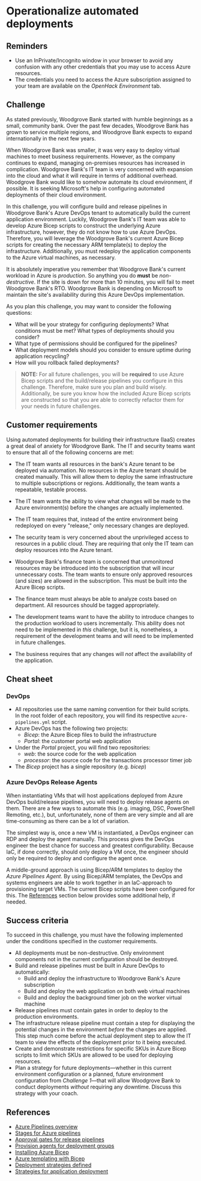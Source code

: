 # Operationalize automated deployments

## Reminders
* Use an InPrivate/Incognito window in your browser to avoid any confusion with any other credentials that you may use to access Azure resources.
* The credentials you need to access the Azure subscription assigned to your team are available on the _OpenHack Environment_ tab.

## Challenge
As stated previously, Woodgrove Bank started with humble beginnings as a small, community bank. Over the past few decades, Woodgrove Bank has grown to service multiple regions, and Woodgrove Bank expects to expand internationally in the next few years. 

When Woodgrove Bank was smaller, it was very easy to deploy virtual machines to meet business requirements. However, as the company continues to expand, managing on-premises resources has increased in complication. Woodgrove Bank's IT team is very concerned with expansion into the cloud and what it will require in terms of additional overhead. Woodgrove Bank would like to somehow automate its cloud environment, if possible. It is seeking Microsoft's help in configuring automated deployments of their cloud environment.

In this challenge, you will configure build and release pipelines in Woodgrove Bank's Azure DevOps tenant to automatically build the current application environment. Luckily, Woodgrove Bank's IT team was able to develop Azure Bicep scripts to construct the underlying Azure infrastructure, however, they do not know how to use Azure DevOps. Therefore, you will leverage the Woodgrove Bank's current Azure Bicep scripts for creating the necessary ARM template(s) to deploy the infrastructure. Additionally, you must redeploy the application components to the Azure virtual machines, as necessary.

It is absolutely imperative you remember that Woodgrove Bank's current workload in Azure is _production_. So anything you do **must** be _non-destructive_. If the site is down for more than 10 minutes, you will fail to meet Woodgrove Bank's RTO.  Woodgrove Bank is depending on Microsoft to maintain the site's availability during this Azure DevOps implementation.

As you plan this challenge, you may want to consider the following questions:
* What will be your strategy for configuring deployments? What conditions must be met? What types of deployments should you consider?
* What type of permissions should be configured for the pipelines?
* What deployment models should you consider to ensure uptime during application recycling?
* How will you rollback failed deployments?

> **NOTE:** For all future challenges, you will be **required** to use Azure Bicep scripts and the build/release pipelines you configure in this challenge. Therefore, make sure you plan and build wisely. Additionally, be sure you know how the included Azure Bicep scripts are constructed so that you are able to correctly refactor them for your needs in future challenges.

## Customer requirements
Using automated deployments for building their infrastructure (IaaS) creates a great deal of anxiety for Woodgrove Bank. The IT and security teams want to ensure that all of the following concerns are met:

* The IT team wants all resources in the bank's Azure tenant to be deployed via automation. No resources in the Azure tenant should be created manually. This will allow them to deploy the same infrastructure to multiple subscriptions or regions. Additionally, the team wants a repeatable, testable process.

* The IT team wants the ability to view what changes will be made to the Azure environment(s) before the changes are actually implemented.

* The IT team requires that, instead of the entire environment being redeployed on every "release," only necessary changes are deployed.

* The security team is very concerned about the unprivileged access to resources in a public cloud. They are requiring that only the IT team can deploy resources into the Azure tenant. 

* Woodgrove Bank's finance team is concerned that unmonitored resources may be introduced into the subscription that will incur unnecessary costs. The team wants to ensure only approved resources (and sizes) are allowed in the subscription. This must be built into the Azure Bicep scripts.

* The finance team must always be able to analyze costs based on department. All resources should be tagged appropriately.

* The development teams want to have the ability to introduce changes to the production workload to users incrementally. This ability does not need to be implemented in _this_ challenge, but it is, nonetheless, a requirement of the development teams and will need to be implemented in future challenges.

* The business requires that any changes will _not_ affect the availability of the application.

## Cheat sheet
### DevOps
* All repositories use the same naming convention for their build scripts. In the root folder of each repository, you will find its respective `azure-pipelines.yml` script.
* Azure DevOps has the following two projects:
  * _Bicep_: the Azure Bicep files to build the infrastructure
  * _Portal_: the customer portal web application
* Under the _Portal_ project, you will find two repositories:
  * _web_: the source code for the web application
  * _processor_: the source code for the transactions processor timer job
* The _Bicep_ project has a single repository (e.g. _bicep_)
### Azure DevOps Release Agents
When instantiating VMs that will host applications deployed from Azure DevOps build/release pipelines, you will need to deploy release agents on them. There are a few ways to automate this (e.g. imaging, DSC, PowerShell Remoting, etc.), but, unfortunately, none of them are very simple and all are time-consuming as there can be a lot of variation.

The simplest way is, once a new VM is instantiated, a DevOps engineer can RDP and deploy the agent manually. This process gives the DevOps engineer the best chance for success and greatest configurability. Because IaC, if done correctly, should only deploy a VM once, the engineer should only be required to deploy and configure the agent once.

A middle-ground approach is using Bicep/ARM templates to deploy the _Azure Pipelines Agent_. By using Bicep/ARM templates, the DevOps and systems engineers are able to work together in an IaC-approach to provisioning target VMs. The current Bicep scripts have been configured for this. The <a href="#references">References</a> section below provides some additional help, if needed.

## Success criteria
To succeed in this challenge, you must have the following implemented under the conditions specified in the customer requirements.
* All deployments must be non-destructive. Only environment components not in the current configuration should be destroyed.
* Build and release pipelines must be built in Azure DevOps to automatically:
  * Build and deploy the infrastructure to Woodgrove Bank's Azure subscription
  * Build and deploy the web application on both web virtual machines
  * Build and deploy the background timer job on the worker virtual machine
* Release pipelines must contain gates in order to deploy to the production environments.
* The infrastructure release pipeline must contain a step for displaying the potential changes in the environment _before_ the changes are applied. This step much come before the actual deployment step to allow the IT team to view the effects of the deployment prior to it being executed.
* Create and demonstrate restrictions for specific SKUs in Azure Bicep scripts to limit which SKUs are allowed to be used for deploying resources.
* Plan a strategy for future deployments&mdash;whether in this current environment configuration or a planned, future environment configuration from _Challenge 1_&mdash;that will allow Woodgrove Bank to conduct deployments _without_ requiring any downtime. Discuss this strategy with your coach.
## References
* <a href="https://docs.microsoft.com/azure/devops/pipelines/" target="_blank">Azure Pipelines overview</a>
* <a href="https://docs.microsoft.com/azure/devops/pipelines/process/stages" target="_blank">Stages for Azure pipelines</a>
* <a href="https://docs.microsoft.com/azure/devops/pipelines/release/approvals/gates" target="_blank">Approval gates for release pipelines</a>
* <a href="https://docs.microsoft.com/azure/devops/pipelines/release/deployment-groups/howto-provision-deployment-group-agents?view=azure-devops" target="_blank">Provision agents for deployment groups</a>
* <a href="https://docs.microsoft.com/azure/azure-resource-manager/templates/bicep-install">Installing Azure Bicep</a>
* <a href="https://docs.microsoft.com/azure/azure-resource-manager/templates/bicep-overview" target="_blank">Azure templating with Bicep</a>
* <a href="https://azure.microsoft.com/blog/deployment-strategies-defined/" target="_blank">Deployment strategies defined</a>
* <a href="https://thenewstack.io/deployment-strategies/" target="_blank">Strategies for application deployment</a>